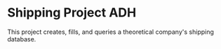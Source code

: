 ﻿# Shipping Project ADH

This project creates, fills, and queries a theoretical company's shipping database. 
